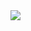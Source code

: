 <img src="https://capsule-render.vercel.app/api?type=transparent&color=22d3ee&height=250&section=header&text=Hi%20👋,%20I'm%20Madhawa&fontSize=40&fontColor=ffffff&animation=blinking&fontAlignY=40" />

